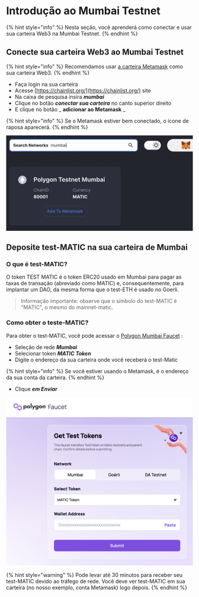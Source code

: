 # Introdução ao Mumbai Testnet

{% hint style="info" %}
Nesta seção, você aprenderá como conectar e usar sua carteira Web3 na Mumbai Testnet.
{% endhint %}



## **Conecte sua carteira Web3 ao Mumbai Testnet** <a href="#connect-your-web3-wallet-to-the-mumbai-testnet" id="connect-your-web3-wallet-to-the-mumbai-testnet"></a>

{% hint style="info" %}
Recomendamos usar [a carteira Metamask](./) como sua carteira Web3.
{% endhint %}

* Faça login na sua carteira
* Acesse [https://chainlist.org/](https://chainlist.org/) site
* Na caixa de pesquisa insira _**mumbai**_
* Clique no botão _**conectar sua carteira**_ no canto superior direito
* E clique no botão \_ **adicionar ao Metamask** \_

{% hint style="info" %}
Se o Metamask estiver bem conectado, o ícone de raposa aparecerá.
{% endhint %}

![Adicione a rede de teste de Mumbai ao Metamask usando chainlist.org](<../../.gitbook/assets/Schermata 2022-01-26 alle 23.29.34.png>)

## **Deposite test-MATIC na sua carteira de Mumbai** <a href="#deposit-test-matic-to-your-mumbai-wallet" id="deposit-test-matic-to-your-mumbai-wallet"></a>

### O que é test-MATIC? <a href="#what-is-test-matic" id="what-is-test-matic"></a>

O token TEST MATIC é o token ERC20 usado em Mumbai para pagar as taxas de transação (abreviado como MATIC) e, consequentemente, para implantar um DAO, da mesma forma que o test-ETH é usado no Goerli.

> Informação importante: observe que o símbolo do test-MATIC é "MATIC", o mesmo do mainnet-matic.

### Como obter o teste-MATIC? <a href="#how-to-get-test-matic" id="how-to-get-test-matic"></a>

Para obter o test-MATIC, você pode acessar o [Polygon Mumbai Faucet](https://faucet.polygon.technology/) :

* Seleção de rede _**Mumbai**_
* Selecionar token _**MATIC Token**_
* Digite o endereço da sua carteira onde você receberá o test-Matic

{% hint style="info" %}
Se você estiver usando o Metamask, é o endereço da sua conta da carteira.
{% endhint %}

* Clique _**em Enviar**_

![Torneira Polygon Mumbai](<../../.gitbook/assets/Schermata 2022-02-22 alle 10.38.13.png>)

{% hint style="warning" %}
Pode levar até 30 minutos para receber seu test-MATIC devido ao tráfego de rede. Você deve ver test-MATIC em sua carteira (no nosso exemplo, conta Metamask) logo depois.
{% endhint %}
